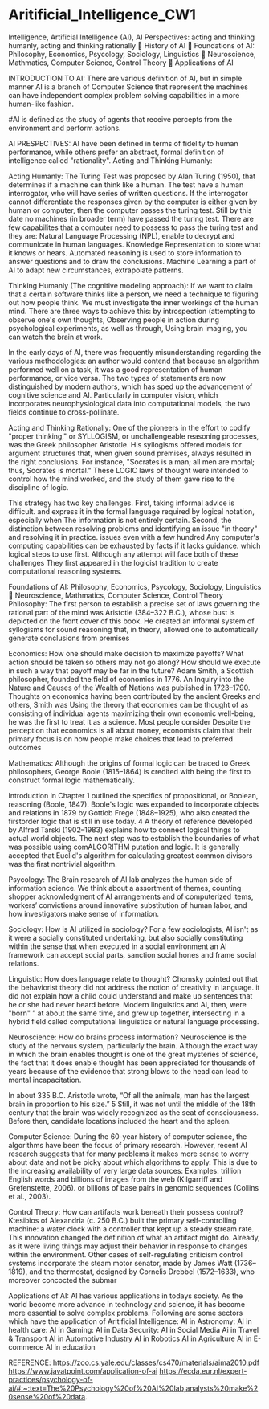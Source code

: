# Aritificial_Intelligence_CW1

Intelligence, Artificial Intelligence (AI), 
AI Perspectives: acting and thinking humanly, acting and thinking rationally 
  History of AI 
  Foundations of AI: Philosophy, Economics, Psycology, Sociology, Linguistics
  Neuroscience, Mathmatics, Computer Science, Control Theory 
  Applications of AI
 
 
INTRODUCTION TO AI:
There are various definition of AI, but in simple manner AI is a branch of Computer Science that represent the machines can have independent complex problem solving capabilities in a more human-like fashion. 

#AI is defined as the study of agents that receive percepts from the environment and perform actions. 
 
 
 AI PRESPECTIVES:
AI have been defined in terms of fidelity to human performance, while others prefer an abstract, formal definition of intelligence called "rationality". 
Acting and Thinking Humanly:




Acting Humanly:
The Turing Test was proposed by Alan Turing (1950), that determines if a machine can think like a human. The test have a human interrogator, who will have series of written questions. If the interrogator cannot differentiate the responses given by the computer is either given by human or computer, then the computer passes the turing test. Still by this date no machines (in broader term) have passed the turing test. 
There are few capabilites that a computer need to possess to pass the turing test and they are:
Natural Language Processing (NPL), enable to decrypt and communicate in human languages.
Knowledge Representation to store what it knows or hears.
Automated reasoning is used to store information to answer questions and to draw the conclusions.
Machine Learning a part of AI to adapt new circumstances, extrapolate patterns.


Thinking Humanly (The cognitive modeling approach):
If we want to claim that a certain software thinks like a person, we need a technique to
figuring out how people think. We must investigate the inner workings of the human mind.
There are three ways to achieve this: by introspection (attempting to observe one's own thoughts, Observing people in action during psychological experiments, as well as through, Using brain imaging, you can watch the brain at work.

In the early days of AI, there was frequently misunderstanding regarding the various methodologies: an author would contend that because an algorithm performed well on a task, it was a good representation of human performance, or vice versa. The two types of statements are now distinguished by modern authors, which has sped up the advancement of cognitive science and AI. Particularly in computer vision, which incorporates neurophysiological data into computational models, the two fields continue to cross-pollinate.



Acting and Thinking Rationally:
One of the pioneers in the effort to codify "proper thinking," or SYLLOGISM, or unchallengeable reasoning processes, was the Greek philosopher Aristotle. His syllogisms offered models for argument structures that, when given sound premises, always resulted in the right conclusions. For instance, "Socrates is a man; all men are mortal; thus, Socrates is mortal." These LOGIC laws of thought were intended to control how the mind worked, and the study of them gave rise to the discipline of logic.

This strategy has two key challenges. First, taking informal advice is difficult.
and express it in the formal language required by logical notation, especially when
The information is not entirely certain. Second, the distinction between resolving problems and identifying an issue "in theory" and resolving it in practice. issues even with a few hundred Any computer's computing capabilities can be exhausted by facts if it lacks guidance.
which logical steps to use first. Although any attempt will face both of these challenges
They first appeared in the logicist tradition to create computational reasoning systems.



Foundations of AI: Philosophy, Economics, Psycology, Sociology, Linguistics
  Neuroscience, Mathmatics, Computer Science, Control Theory 
Philosophy:
The first person to establish a precise set of laws governing the rational part of the mind was Aristotle (384–322 B.C.), whose bust is depicted on the front cover of this book. He created an informal system of syllogisms for sound reasoning that, in theory, allowed one to automatically generate conclusions from premises

Economics:
How one should make decision to maximize payoffs?
What action should be taken so others may not go along?
How should we execute in such a way that payoff may be far in the future?
Adam Smith, a Scottish philosopher, founded the field of economics in 1776.
An Inquiry into the Nature and Causes of the Wealth of Nations was published in 1723–1790.
Thoughts on economics having been contributed by the ancient Greeks and others, Smith was
Using the theory that economies can be thought of as consisting of individual agents maximizing their own economic well-being, he was the first to treat it as a science. Most people consider Despite the perception that economics is all about money, economists claim that their primary focus is on how people make choices that lead to preferred outcomes


Mathematics:
Although the origins of formal logic can be traced to Greek philosophers, George Boole (1815–1864) is credited with being the first to construct formal logic mathematically.

Introduction in Chapter 1 outlined the specifics of propositional, or Boolean, reasoning (Boole, 1847). Boole's logic was expanded to incorporate objects and relations in 1879 by Gottlob Frege (1848–1925), who also created the firstorder logic that is still in use today. 4 A theory of reference developed by Alfred Tarski (1902–1983) explains how to connect logical things to actual world objects.
The next step was to establish the boundaries of what was possible using comALGORITHM putation and logic. It is generally accepted that Euclid's algorithm for calculating greatest common divisors was the first nontrivial algorithm.



Psycology:
The Brain research of AI lab analyzes the human side of information science. We think about a assortment of themes, counting shopper acknowledgment of AI arrangements and of computerized items, workers’ convictions around innovative substitution of human labor, and how investigators make sense of information.

Sociology:
How is AI utilized in sociology? 
For a few sociologists, AI isn't as it were a socially constituted undertaking, but also socially constituting within the sense that when executed in a social environment an AI framework can accept social parts, sanction social hones and frame social relations.


Linguistic:
How does language relate to thought?
Chomsky pointed out that the behaviorist theory did not address the notion of creativity in language. it did not explain how a child could understand and make up sentences that he or she had never heard before. Modern linguistics and AI, then, were "born" ” at about the same time, and grew up together, intersecting in a hybrid field called computational linguistics or natural language processing.

Neuroscience:
How do brains process information?
Neuroscience is the study of the nervous system, particularly the brain. Although the exact
way in which the brain enables thought is one of the great mysteries of science, the fact that it does enable thought has been appreciated for thousands of years because of the evidence that strong blows to the head can lead to mental incapacitation. 

In about 335 B.C. Aristotle wrote, “Of all the animals, man has the largest brain in proportion to his size.” 5 Still, it was not until the middle of the 18th century that the brain was widely recognized as the seat of consciousness. Before then, candidate locations included the heart and the spleen.

Computer Science:
During the 60-year history of computer science, the algorithms have been the focus of primary research. However, recent AI research suggests that for many problems it makes more sense to worry about data and not be picky about which algorithms to apply. This is due to the increasing availability of very large data sources:
Examples:
trillion English words and billions of images from the web (Kilgarriff and Grefenstette,
2006). or billions of base pairs in genomic sequences (Collins et al., 2003).


Control Theory:
How can artifacts work beneath their possess control? 
Ktesibios of Alexandria (c. 250 B.C.) built the primary self-controlling machine: a water clock with a controller that kept up a steady stream rate. This innovation changed the definition of what an artifact might do. Already, as it were living things may adjust their behavior in response to changes within the environment. Other cases of self-regulating criticism control systems incorporate the steam motor senator, made by James Watt (1736–1819), and the thermostat, designed by Cornelis Drebbel (1572–1633), who moreover concocted the submar


Applications of AI:
AI has various applications in todays society. As the world become more advance in technology and science, it has become more essential to solve complex problems. Following are some sectors which have the application of Aritificial Intelligence:
AI in Astronomy:
AI in health care:
AI in Gaming:
AI in Data Security:
AI in Social Media
Ai in Travel & Transport
AI in Automotive Industry
AI in Robotics
AI in Agriculture
AI in E-commerce
AI in education 





REFERENCE:
https://zoo.cs.yale.edu/classes/cs470/materials/aima2010.pdf
https://www.javatpoint.com/application-of-ai
https://ecda.eur.nl/expert-practices/psychology-of-ai/#:~:text=The%20Psychology%20of%20AI%20lab,analysts%20make%20sense%20of%20data.

